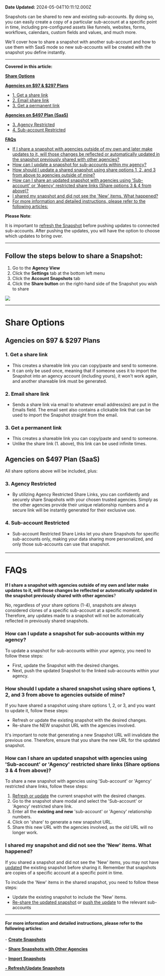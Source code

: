 **Date Updated:** 2024-05-04T10:11:12.000Z

Snapshots can be shared to new and existing sub-accounts. By doing so, you can easily create a copy of a particular sub-account at a specific point in time, including pre-configured assets like funnels, websites, forms, workflows, calendars, custom fields and values, and much more.

  
We'll cover how to share a snapshot with another sub-account and how to use them with SaaS mode so new sub-accounts will be created with the snapshot you define instantly. 

---

**Covered in this article:**

[**Share Options** ](#Share-Options%C2%A0)

[**Agencies on $97 & $297 Plans**](#Agencies-on-%2497-&-%24297-Plans)

* [1\. Get a share link](#1.-Get-a-share-link)
* [2\. Email share link](#2.-Email-share-link)
* [3\. Get a permanent link](#3.-Get-a-permanent-link)[](#Agencies-on-%24497-Plan-%28SaaS%29)  
[ ](#Agencies-on-%24497-Plan-%28SaaS%29)

[**Agencies on $497 Plan (SaaS)**](#Agencies-on-%24497-Plan-%28SaaS%29)

* [3\. Agency Restricted](#3.-Agency-Restricted)
* [4\. Sub-account Restricted](#4.-Sub-account-Restricted)

[**FAQs**](#FAQs)

   * [If I share a snapshot with agencies outside of my own and later make updates to it, will those changes be reflected or automatically updated in the snapshot previously shared with other agencies?](#If-I-share-a-snapshot-with-agencies-outside-of-my-own-and-later-make-updates-to-it,-will-those-changes-be-reflected-or-automatically-updated-in-the-snapshot-previously-shared-with-other-agencies?)
   * [How can I update a snapshot for sub-accounts within my agency?](#How-can-I-update-a-snapshot-for-sub-accounts-within-my-agency?)
   * [How should I update a shared snapshot using share options 1, 2, and 3 from above to agencies outside of mine?](#How-should-I-update-a-shared-snapshot-using-share-options-1,-2,-and-3-from-above-to-agencies-outside-of-mine?)
   * [How can I share an updated snapshot with agencies using 'Sub-account' or 'Agency' restricted share links (Share options 3 & 4 from above)?](#How-can-I-share-an-updated-snapshot-with-agencies-using-'Sub-account'-or-'Agency'-restricted-share-links-%28Share-options-3-&-4-from-above%29?)
   * [I shared my snapshot and did not see the 'New' items. What happened?](#I-shared-my-snapshot-and-did-not-see-the-'New'-items.-What-happened?)[](#For-more-information-and-detailed-instructions,-please-refer-to-the-following-articles%3A)
   * [For more information and detailed instructions, please refer to the following articles:](#For-more-information-and-detailed-instructions,-please-refer-to-the-following-articles%3A)
  
  
**Please Note**:

It is important to [refresh the Snapshot](https://help.gohighlevel.com/en/support/solutions/articles/48000982583) before pushing updates to connected sub-accounts. After pushing the updates, you will have the option to choose which updates to bring over.
  
  
---

## **Follow the steps below to share a Snapshot:**

1. Go to the **Agency View**
2. Click the **Settings** tab at the bottom left menu
3. Click the **Account Snapshots** tab
4. Click the **Share button** on the right-hand side of the Snapshot you wish to share

![](https://s3.amazonaws.com/cdn.freshdesk.com/data/helpdesk/attachments/production/155001209832/original/H6ebHXWL4nH7jEx0vqqx-pPXSHW9QPmTkQ.gif?1686926426)
  
  
---

# **Share Options** 

## Agencies on $97 & $297 Plans

### 1\. Get a share link

* This creates a shareable link you can copy/paste and send to someone.
* It can only be used once, meaning that if someone uses it to import the Snapshot into an agency account (including yours), it won't work again, and another shareable link must be generated.

### 2\. Email share link

* Sends a share link via email to whatever email address(es) are put in the Emails field. The email sent also contains a clickable link that can be used to import the Snapshot straight from the email.

### 3\. Get a permanent link

* This creates a shareable link you can copy/paste and send to someone.
* Unlike the share link (1\. above), this link can be used infinite times.
  
  
## Agencies on $497 Plan (SaaS)

All share options above will be included, plus:  
  
### 3\. Agency Restricted

* By utilizing Agency Restricted Share Links, you can confidently and securely share Snapshots with your chosen trusted agencies. Simply as the other agencies provide their unique relationship numbers and a secure link will be instantly generated for their exclusive use.

### 4\. Sub-account Restricted

* Sub-account Restricted Share Links let you share Snapshots for specific sub-accounts only, making your data sharing more personalized, and only those sub-accounts can use that snapshot.

  
####   

  
---

# **FAQs**

###   
**If I share a snapshot with agencies outside of my own and later make updates to it, will those changes be reflected or automatically updated in the snapshot previously shared with other agencies**?

No, regardless of your share options (1-4), snapshots are always considered clones of a specific sub-account at a specific moment. Therefore, any updates made to a snapshot will not be automatically reflected in previously shared snapshots.

###   

### **How can I update a snapshot for sub-accounts within my agency?**

To update a snapshot for sub-accounts within your agency, you need to follow these steps:

* First, update the Snapshot with the desired changes.
* Next, push the updated Snapshot to the linked sub-accounts within your agency.

  
### **How should I update a shared snapshot using share options 1, 2, and 3 from above to agencies outside of mine?**

If you have shared a snapshot using share options 1, 2, or 3, and you want to update it, follow these steps:

* Refresh or update the existing snapshot with the desired changes.
* Re-share the NEW snapshot URL with the agencies involved.

It's important to note that generating a new Snapshot URL will invalidate the previous one. Therefore, ensure that you share the new URL for the updated snapshot.

  
### **How can I share an updated snapshot with agencies using 'Sub-account' or 'Agency' restricted share links (Share options 3 & 4 from above)?**

To share a new snapshot with agencies using 'Sub-account' or 'Agency' restricted share links, follow these steps:

1. [Refresh or update](https://help.gohighlevel.com/en/support/solutions/articles/48000982583) the current snapshot with the desired changes.
2. Go to the snapshot share modal and select the 'Sub-account' or 'Agency' restricted share link.
3. Enter all the **existing and new** 'sub-account' or 'Agency' relationship numbers.
4. Click on 'share' to generate a new snapshot URL.
5. Share this new URL with the agencies involved, as the old URL will no longer work.

  
### **I shared my snapshot and did not see the 'New' items. What happened?**

If you shared a snapshot and did not see the 'New' items, you may not have [updated](https://help.gohighlevel.com/en/support/solutions/articles/48000982583) the existing snapshot before sharing it. Remember that snapshots are copies of a specific account at a specific point in time.  
  
To include the 'New' items in the shared snapshot, you need to follow these steps:

* Update the existing snapshot to include the 'New' items.
* [Re-share the updated snapshot](https://help.gohighlevel.com/en/support/solutions/articles/48001185085) or [push the update](https://help.gohighlevel.com/en/support/solutions/articles/48000982583) to the relevant sub-accounts
  
  
---

#### **For more information and detailed instructions, please refer to the following articles:**

\- **[Create Snapshots](https://help.gohighlevel.com/en/support/solutions/articles/48000982512)**

\- **[Share Snapshots with Other Agencies](https://help.gohighlevel.com/en/support/solutions/articles/48000982513)**

\- **[Import Snapshots](https://help.gohighlevel.com/en/support/solutions/articles/48000982581)**

[**\- Refresh/Update Snapshots** ](https://help.gohighlevel.com/en/support/solutions/articles/48000982583)